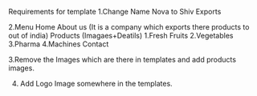 Requirements for template
1.Change Name Nova to Shiv Exports 

2.Menu
Home
About us (It is a company which exports there products to out of india)
Products (Imagaes+Deatils)
  1.Fresh Fruits
  2.Vegetables
  3.Pharma
  4.Machines
Contact

3.Remove the Images which are there in templates and add products images.

4. Add Logo Image somewhere in the templates.
